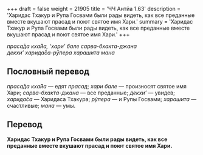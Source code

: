 +++
draft = false
weight = 21905
title = 'ЧЧ Антйа 1.63'
description = 'Харидас Тхакур и Рупа Госвами были рады видеть, как все преданные вместе вкушают прасад и поют святое имя Хари.'
summary = 'Харидас Тхакур и Рупа Госвами были рады видеть, как все преданные вместе вкушают прасад и поют святое имя Хари.'
+++

_праса̄да кха̄йа, ‘хари’ бале сарва-бхакта-джана  
декхи’ харида̄са-рӯпера харашита мана_

## Пословный перевод

_праса̄да_ _кха̄йа_ — едят _прасад_; _хари_ _бале_ — произносят святое имя Хари; _сарва_\-_бхакта_\-_джана_ — все преданные; _декхи’_ — увидев; _харида̄са_ — Харидаса Тхакура; _рӯпера_ — и Рупы Госвами; _харашита_ — счастливые; _мана_ — умы.

## Перевод

**Харидас Тхакур и Рупа Госвами были рады видеть, как все преданные вместе вкушают прасад и поют святое имя Хари.**
